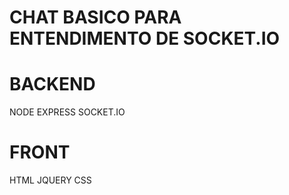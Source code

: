 # CHAT BASICO PARA ENTENDIMENTO DE SOCKET.IO

# BACKEND
NODE
EXPRESS
SOCKET.IO


# FRONT
HTML
JQUERY
CSS